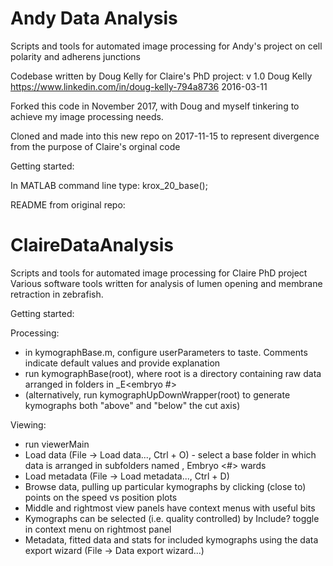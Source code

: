 # Andy Data Analysis

Scripts and tools for automated image processing for Andy's project on cell polarity and adherens junctions

Codebase written by Doug Kelly for Claire's PhD project:
v 1.0
Doug Kelly
https://www.linkedin.com/in/doug-kelly-794a8736
2016-03-11

Forked this code in November 2017, with Doug and myself tinkering to achieve my image processing needs.

Cloned and made into this new repo on 2017-11-15 to represent divergence from the purpose of Claire's orginal code

Getting started:

In MATLAB command line type:
krox_20_base();


README from original repo:

# ClaireDataAnalysis
Scripts and tools for automated image processing for Claire PhD project
Various software tools written for analysis of lumen opening and membrane retraction in zebrafish. 

Getting started:

Processing:
  - in kymographBase.m, configure userParameters to taste. Comments indicate default values and provide explanation
  - run kymographBase(root), where root is a directory containing raw data arranged in folders in <ddmmyy>_E<embryo #>
  - (alternatively, run kymographUpDownWrapper(root) to generate kymographs both "above" and "below" the cut axis)
  
Viewing: 
  - run viewerMain
  - Load data (File -> Load data..., Ctrl + O) - select a base folder in which data is arranged in subfolders named <ddmmyy>, Embryo <#> <x>wards
  - Load metadata (File -> Load metadata..., Ctrl + D)
  - Browse data, pulling up particular kymographs by clicking (close to) points on the speed vs position plots
  - Middle and rightmost view panels have context menus with useful bits
  - Kymographs can be selected (i.e. quality controlled) by Include? toggle in context menu on rightmost panel
  - Metadata, fitted data and stats for included kymographs using the data export wizard (File -> Data export wizard...)
  
